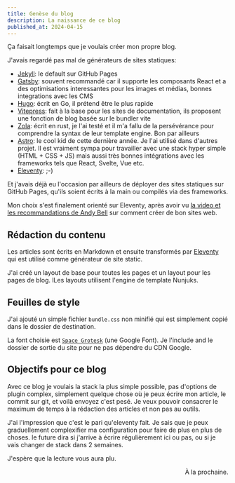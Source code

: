 ```yaml
---
title: Genèse du blog
description: La naissance de ce blog
published_at: 2024-04-15
---
```


Ça faisait longtemps que je voulais créer mon propre blog.

J'avais regardé pas mal de générateurs de sites statiques:

- [Jekyll](https://jekyllrb.com/): le default sur GitHub Pages
- [Gatsby](https://www.gatsbyjs.com/): souvent recommandé car il supporte les composants React et a des optimisations interessantes pour les images et médias, bonnes integrations avec les CMS
- [Hugo](https://gohugo.io/): écrit en Go, il prétend être le plus rapide
- [Vitepress](https://vitepress.dev/): fait à la base pour les sites de documentation, ils proposent une fonction de blog basée sur le bundler vite
- [Zola](https://www.getzola.org/): écrit en rust, je l'ai testé et il m'a fallu de la persévérance pour comprendre la syntax de leur template engine. Bon par ailleurs
- [Astro](https://astro.build/): le cool kid de cette dernière année. Je l'ai utilisé dans d'autres projet. Il est vraiment sympa pour travailler avec une stack hyper simple (HTML + CSS + JS) mais aussi très bonnes intégrations avec les frameworks tels que React, Svelte, Vue etc.
- [Eleventy](https://www.11ty.dev/): ;-)

Et j'avais déjà eu l'occasion par ailleurs de déployer des sites statiques sur GitHub Pages, qu'ils soient écrits à la main ou compilés via des frameworks.

Mon choix s'est finalement orienté sur Eleventy, après avoir vu [la video et les recommandations de Andy Bell](https://buildexcellentwebsit.es/) sur comment créer de bon sites web.

## Rédaction du contenu

Les articles sont écrits en Markdown et ensuite transformés par [Eleventy](https://www.11ty.dev/) qui est utilisé comme générateur de site static.

J'ai créé un layout de base pour toutes les pages et un layout pour les pages de blog. lLes layouts utilisent l'engine de template Nunjuks.

## Feuilles de style

J'ai ajouté un simple fichier `bundle.css` non minifié qui est simplement copié dans le dossier de destination.

La font choisie est [`Space Grotesk`](https://fonts.google.com/specimen/Space+Grotesk) (une Google Font). Je l'include and le dossier de sortie du site pour ne pas dépendre du CDN Google.

## Objectifs pour ce blog

Avec ce blog je voulais la stack la plus simple possible, pas d'options de plugin complex, simplement quelque chose où je peux écrire mon article, le commit sur git, et voilà envoyez c'est pesé. Je veux pouvoir consacrer le maximum de temps à la rédaction des articles et non pas au outils.

J'ai l'impression que c'est le pari qu'eleventy fait. Je sais que je peux graduellement complexifier ma configuration pour faire de plus en plus de choses. le future dira si j'arrive à écrire régulièrement ici ou pas, ou si je vais changer de stack dans 2 semaines.

J'espère que la lecture vous aura plu.

<div style="text-align: right">À la prochaine.</div>
